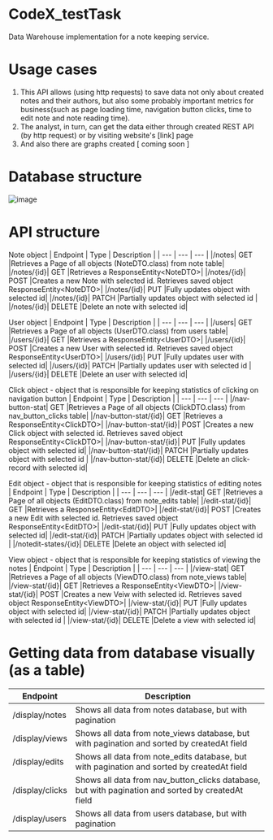 # CodeX_testTask
Data Warehouse implementation for a note keeping service.

# Usage cases
1. This API allows (using http requests) to save data not only about created notes and their authors, but also some probably important metrics for business(such as page loading time, navigation button clicks, time to edit note and note reading time). 
2. The analyst, in turn, can get the data either through created REST API (by http request) or by visiting website's \[link] page
3. And also there are graphs created [ coming soon ]

# Database structure
![image](https://github.com/D2J3D/CodeX_testTask/assets/120342275/a87f5199-eaca-417c-9a63-470696841558)

# API structure
Note object
| Endpoint | Type | Description |
| --- | --- | --- |
|/notes| GET |Retrieves a Page<NoteDTO> of all objects (NoteDTO.class) from note table|
|/notes/{id}| GET |Retrieves a ResponseEntity\<NoteDTO\>|
|/notes/{id}| POST |Creates a new Note with selected id. Retrieves saved object ResponseEntity\<NoteDTO\>|
|/notes/{id}| PUT |Fully updates object with selected id|
|/notes/{id}| PATCH |Partially updates object with selected id |
|/notes/{id}| DELETE |Delete an note with selected id|

User object
| Endpoint | Type | Description |
| --- | --- | --- |
|/users| GET |Retrieves a Page<UserDTO> of all objects (UserDTO.class) from users table|
|/users/{id}| GET |Retrieves a ResponseEntity\<UserDTO\>|
|/users/{id}| POST |Creates a new User with selected id. Retrieves saved object ResponseEntity\<UserDTO\>|
|/users/{id}| PUT |Fully updates user with selected id|
|/users/{id}| PATCH |Partially updates user with selected id |
|/users/{id}| DELETE |Delete an user with selected id|


Click object - object that is responsible for keeping statistics of clicking on navigation button
| Endpoint | Type | Description |
| --- | --- | --- |
|/nav-button-stat| GET |Retrieves a Page<ClickDTO> of all objects (ClickDTO.class) from nav_button_clicks table|
|/nav-button-stat/{id}| GET |Retrieves a ResponseEntity\<ClickDTO\>|
|/nav-button-stat/{id}| POST |Creates a new Click object with selected id. Retrieves saved object ResponseEntity\<ClickDTO\>|
|/nav-button-stat/{id}| PUT |Fully updates object with selected id|
|/nav-button-stat/{id}| PATCH |Partially updates object with selected id |
|/nav-button-stat/{id}| DELETE |Delete an click-record with selected id|

Edit object - object that is responsible for keeping statistics of editing notes
| Endpoint | Type | Description |
| --- | --- | --- |
|/edit-stat| GET |Retrieves a Page<EditDTO> of all objects (EditDTO.class) from note_edits table|
|/edit-stat/{id}| GET |Retrieves a ResponseEntity\<EditDTO\>|
|/edit-stat/{id}| POST |Creates a new Edit with selected id. Retrieves saved object ResponseEntity\<EditDTO\>|
|/edit-stat/{id}| PUT |Fully updates object with selected id|
|/edit-stat/{id}| PATCH |Partially updates object with selected id |
|/notedit-states/{id}| DELETE |Delete an object with selected id|

View object - object that is responsible for keeping statistics of viewing the notes
| Endpoint | Type | Description |
| --- | --- | --- |
|/view-stat| GET |Retrieves a Page<ViewDTO> of all objects (ViewDTO.class) from note_views table|
|/view-stat/{id}| GET |Retrieves a ResponseEntity\<ViewDTO\>|
|/view-stat/{id}| POST |Creates a new Veiw with selected id. Retrieves saved object ResponseEntity\<ViewDTO\>|
|/view-stat/{id}| PUT |Fully updates object with selected id|
|/view-stat/{id}| PATCH |Partially updates object with selected id |
|/view-stat/{id}| DELETE |Delete a view with selected id|

# Getting data from database visually (as a table)
| Endpoint | Description |
| --- | --- |
|/display/notes|Shows all data from notes database, but with pagination|
|/display/views|Shows all data from note_views database, but with pagination and sorted by createdAt field|
|/display/edits|Shows all data from note_edits database, but with pagination and sorted by createdAt field|
|/display/clicks|Shows all data from nav_button_clicks database, but with pagination and sorted by createdAt field|
|/display/users|Shows all data from users database, but with pagination|
